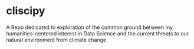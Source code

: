 # cliscipy
A Repo dedicated to exploration of the common ground between my humanities-centered interest in Data Science and the current threats to our natural environment from climate change
